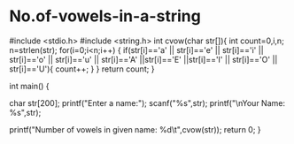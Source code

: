 # No.of-vowels-in-a-string

#include <stdio.h>
#include <string.h>
int cvow(char str[]){
    int count=0,i,n;
    n=strlen(str);
    for(i=0;i<n;i++)
    {
        if(str[i]=='a' || str[i]=='e' || str[i]=='i' || str[i]=='o' || str[i]=='u' || str[i]=='A' ||str[i]=='E' ||str[i]=='I' || str[i]=='O' || str[i]=='U'){
            count++;
        } 
    } return count;
}

int main()
{
  
char str[200];
printf("Enter a name:");
scanf("%s",str);
printf("\nYour Name: %s",str);

printf("Number of vowels in given name: %d\t",cvow(str));
    return 0;
}

